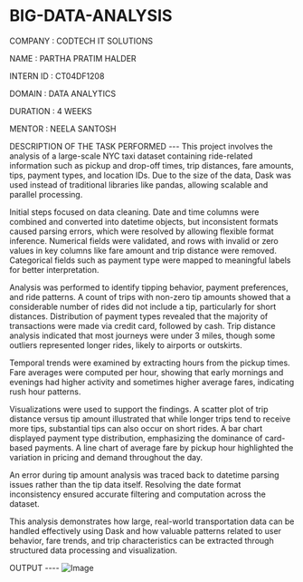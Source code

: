 #   BIG-DATA-ANALYSIS

COMPANY : CODTECH IT SOLUTIONS

NAME : PARTHA PRATIM HALDER

INTERN ID : CT04DF1208

DOMAIN : DATA ANALYTICS

DURATION : 4 WEEKS

MENTOR : NEELA SANTOSH

DESCRIPTION OF THE TASK PERFORMED ---
This project involves the analysis of a large-scale NYC taxi dataset containing ride-related information such as pickup and drop-off times, trip distances, fare amounts, tips, payment types, and location IDs. Due to the size of the data, Dask was used instead of traditional libraries like pandas, allowing scalable and parallel processing.

Initial steps focused on data cleaning. Date and time columns were combined and converted into datetime objects, but inconsistent formats caused parsing errors, which were resolved by allowing flexible format inference. Numerical fields were validated, and rows with invalid or zero values in key columns like fare amount and trip distance were removed. Categorical fields such as payment type were mapped to meaningful labels for better interpretation.

Analysis was performed to identify tipping behavior, payment preferences, and ride patterns. A count of trips with non-zero tip amounts showed that a considerable number of rides did not include a tip, particularly for short distances. Distribution of payment types revealed that the majority of transactions were made via credit card, followed by cash. Trip distance analysis indicated that most journeys were under 3 miles, though some outliers represented longer rides, likely to airports or outskirts.

Temporal trends were examined by extracting hours from the pickup times. Fare averages were computed per hour, showing that early mornings and evenings had higher activity and sometimes higher average fares, indicating rush hour patterns.

Visualizations were used to support the findings. A scatter plot of trip distance versus tip amount illustrated that while longer trips tend to receive more tips, substantial tips can also occur on short rides. A bar chart displayed payment type distribution, emphasizing the dominance of card-based payments. A line chart of average fare by pickup hour highlighted the variation in pricing and demand throughout the day.

An error during tip amount analysis was traced back to datetime parsing issues rather than the tip data itself. Resolving the date format inconsistency ensured accurate filtering and computation across the dataset.

This analysis demonstrates how large, real-world transportation data can be handled effectively using Dask and how valuable patterns related to user behavior, fare trends, and trip characteristics can be extracted through structured data processing and visualization.

OUTPUT ----
![Image](https://github.com/user-attachments/assets/e39b68ed-8c16-495a-96d1-9e78c504ef97)







